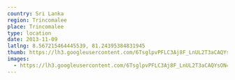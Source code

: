 ```yaml
---
country: Sri Lanka
region: Trincomalee
place: Trincomalee
type: location
date: 2013-11-09
latlng: 8.567215464445539, 81.24395384831945
thumb: https://lh3.googleusercontent.com/6TsglpvPFLC3Aj8F_LnUL2T3aCAQYsON4hnxdNsiWBI_SfWB_US7SwpNSAplS6XuFmaODmj5gUjrhWU-uqBR_-ytvIr4Td5A8DoLOYIMiczTuF5LfJDIZFxIIO9OHfCrx4PacIT74A
images:
  - https://lh3.googleusercontent.com/6TsglpvPFLC3Aj8F_LnUL2T3aCAQYsON4hnxdNsiWBI_SfWB_US7SwpNSAplS6XuFmaODmj5gUjrhWU-uqBR_-ytvIr4Td5A8DoLOYIMiczTuF5LfJDIZFxIIO9OHfCrx4PacIT74A
---
```

